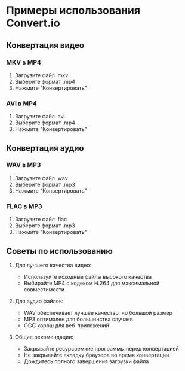 # Примеры использования Convert.io

## Конвертация видео

### MKV в MP4
1. Загрузите файл .mkv
2. Выберите формат .mp4
3. Нажмите "Конвертировать"

### AVI в MP4
1. Загрузите файл .avi
2. Выберите формат .mp4
3. Нажмите "Конвертировать"

## Конвертация аудио

### WAV в MP3
1. Загрузите файл .wav
2. Выберите формат .mp3
3. Нажмите "Конвертировать"

### FLAC в MP3
1. Загрузите файл .flac
2. Выберите формат .mp3
3. Нажмите "Конвертировать"

## Советы по использованию

1. Для лучшего качества видео:
   - Используйте исходные файлы высокого качества
   - Выбирайте MP4 с кодеком H.264 для максимальной совместимости

2. Для аудио файлов:
   - WAV обеспечивает лучшее качество, но большой размер
   - MP3 оптимален для большинства случаев
   - OGG хорош для веб-приложений

3. Общие рекомендации:
   - Закрывайте ресурсоемкие программы перед конвертацией
   - Не закрывайте вкладку браузера во время конвертации
   - Дождитесь полного завершения загрузки файла
